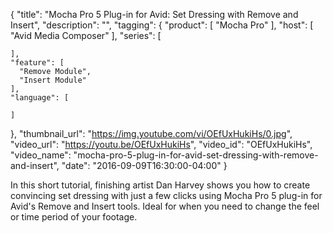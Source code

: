{
  "title": "Mocha Pro 5 Plug-in for Avid: Set Dressing with Remove and Insert",
  "description": "",
  "tagging": {
    "product": [
      "Mocha Pro"
    ],
    "host": [
      "Avid Media Composer"
    ],
    "series": [

    ],
    "feature": [
      "Remove Module",
      "Insert Module"
    ],
    "language": [

    ]
  },
  "thumbnail_url": "https://img.youtube.com/vi/OEfUxHukiHs/0.jpg",
  "video_url": "https://youtu.be/OEfUxHukiHs",
  "video_id": "OEfUxHukiHs",
  "video_name": "mocha-pro-5-plug-in-for-avid-set-dressing-with-remove-and-insert",
  "date": "2016-09-09T16:30:00-04:00"
}

In this short tutorial, finishing artist Dan Harvey shows you how to create
convincing set dressing with just a few clicks using Mocha Pro 5 plug-in for
Avid's Remove and Insert tools. Ideal for when you need to change the feel or
time period of your footage.


